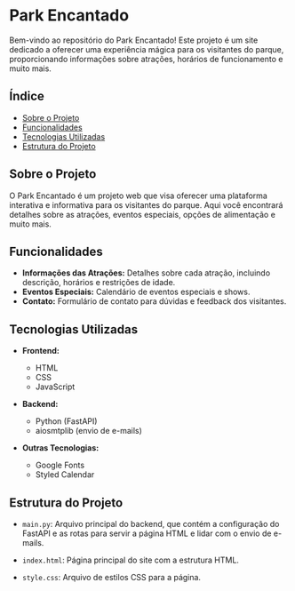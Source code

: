 # Park Encantado

Bem-vindo ao repositório do Park Encantado! Este projeto é um site dedicado a oferecer uma experiência mágica para os visitantes do parque, proporcionando informações sobre atrações, horários de funcionamento e muito mais.

## Índice

- [Sobre o Projeto](#sobre-o-projeto)
- [Funcionalidades](#funcionalidades)
- [Tecnologias Utilizadas](#tecnologias-utilizadas)
- [Estrutura do Projeto](#estrutura-do-projeto)


## Sobre o Projeto

O Park Encantado é um projeto web que visa oferecer uma plataforma interativa e informativa para os visitantes do parque. Aqui você encontrará detalhes sobre as atrações, eventos especiais, opções de alimentação e muito mais.

## Funcionalidades

- **Informações das Atrações:** Detalhes sobre cada atração, incluindo descrição, horários e restrições de idade.
- **Eventos Especiais:** Calendário de eventos especiais e shows.
- **Contato:** Formulário de contato para dúvidas e feedback dos visitantes.

## Tecnologias Utilizadas

- **Frontend:**
  - HTML
  - CSS
  - JavaScript

- **Backend:**
  - Python (FastAPI)
  - aiosmtplib (envio de e-mails)

- **Outras Tecnologias:**
  - Google Fonts
  - Styled Calendar

## Estrutura do Projeto

- ```main.py```: Arquivo principal do backend, que contém a configuração do FastAPI e as rotas para servir a página HTML e lidar com o envio de e-mails.

- ```index.html```: Página principal do site com a estrutura HTML.

- ```style.css```: Arquivo de estilos CSS para a página.

